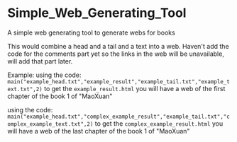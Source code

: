 # Simple_Web_Generating_Tool
A simple web generating tool to generate webs for books

This would combine a head and a tail and a text into a web.
Haven't add the code for the comments part yet so the links in the web will be unavailable, will add that part later.

Example:
using the code: `main("example_head.txt","example_result","example_tail.txt","example_text.txt",2)` to get the `example_result.html`
you will have a web of the first chapter of the book 1 of "MaoXuan"

using the code: `main("example_head.txt","complex_example_result","example_tail.txt","complex_example_text.txt",2)` to get the `complex_example_result.html`
you will have a web of the last chapter of the book 1 of "MaoXuan"
